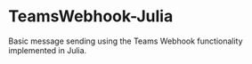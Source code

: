 # TeamsWebhook-Julia
Basic message sending using the Teams Webhook functionality implemented in Julia.
